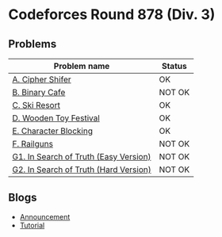# Codeforces Round 878 (Div. 3)

## Problems

|Problem name|Status|
|------------|---------|
| [A. Cipher Shifer](problems/A._Cipher_Shifer.md)|OK|
| [B. Binary Cafe](problems/B._Binary_Cafe.md)|NOT OK|
| [C. Ski Resort](problems/C._Ski_Resort.md)|OK|
| [D. Wooden Toy Festival](problems/D._Wooden_Toy_Festival.md)|OK|
| [E. Character Blocking](problems/E._Character_Blocking.md)|OK|
| [F. Railguns](problems/F._Railguns.md)|NOT OK|
| [G1. In Search of Truth (Easy Version)](problems/G1._In_Search_of_Truth_(Easy_Version).md)|NOT OK|
| [G2. In Search of Truth (Hard Version)](problems/G2._In_Search_of_Truth_(Hard_Version).md)|NOT OK|
## Blogs

- [Announcement](blogs/Announcement.md)
- [Tutorial](blogs/Tutorial.md)
